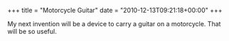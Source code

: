 +++
title = "Motorcycle Guitar"
date = "2010-12-13T09:21:18+00:00"
+++

My next invention will be a device to carry a guitar on a motorcycle.  That will be so useful.
			